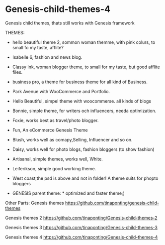 # Genesis-child-themes-4
Genesis child themes, thats still works with Genesis framework

THEMES:
* hello beautiful theme 2, sommon woman themme, with pink colurs, to small fo my taste, afflite?
* Isabelle 6, fashion and news blog.
* Classy Ink, woman blogger theme, to small for my taste, but good afflite files.
* business pro, a theme for business theme for all kind of Business.
* Park Avenue with WooCommerce and Portfolio.
* Hello Beautiful, simpel theme with woocommerse. all kinds of blogs
* Bonnie, simple theme, for writers och influencers, needa optimization.
* Foxie, works best as travel/photo blogger.
* Fun, An eCommerce Genesis Theme
* Blush, works well as comapy,Selling, Influencer and so on.
* Daisy, works well for photo blogs, fashion bloggers (to show fashion)
* Artisanal, simple themes, works well, White.
* Leiferikson, simple good working theme.
* West coast,the psd is above and not in folder! A theme suits for phopto bloggers


* GENESIS parent theme: * optimized and faster theme;)










Other Parts:
Genesis themes https://github.com/tinaponting/genesis-child-themes

Genesis themes 2 https://github.com/tinaponting/Genesis-child-themes-2

Genesis themes 3 https://github.com/tinaponting/Genesis-child-themes-3

Genesis themes 4 https://github.com/tinaponting/Genesis-child-themes-4

